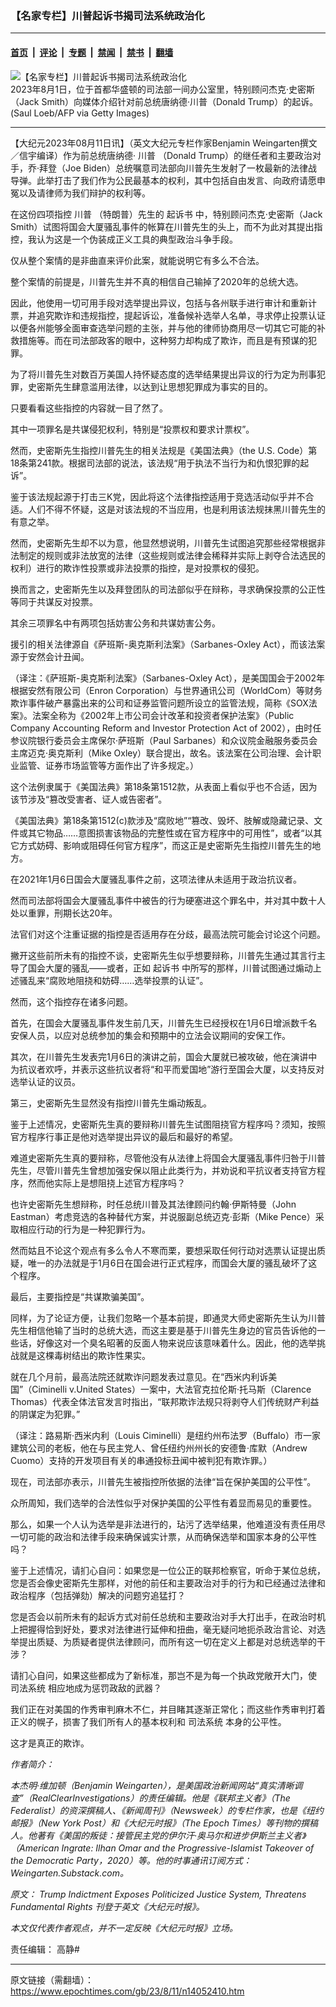 ### 【名家专栏】川普起诉书揭司法系统政治化

---

#### [首页](../../../..?n14052410) &nbsp;|&nbsp; [评论](../../../../../epoch-comment?n14052410) &nbsp;|&nbsp; [专题](../../../../../epoch-special?n14052410) &nbsp;|&nbsp; [禁闻](../../../../../epoch-news?n14052410) &nbsp;|&nbsp; [禁书](../../../../../books?n14052410) &nbsp;|&nbsp; [翻墙](https://github.com/gfw-breaker/nogfw/blob/master/README.md?n14052410)


<div><img alt="【名家专栏】川普起诉书揭司法系统政治化" class="attachment-djy_600_400 size-djy_600_400 wp-post-image" src="https://i.epochtimes.com/assets/uploads/2023/08/id14052415-GettyImages-1570149241-600x400.jpg"/>
<div class="caption">
 2023年8月1日，位于首都华盛顿的司法部一间办公室里，特别顾问杰克‧史密斯（Jack Smith）向媒体介绍针对前总统唐纳德‧川普（Donald Trump）的起诉。(Saul Loeb/AFP via Getty Images)
</div></div><hr/><div class="post_content" id="artbody" itemprop="articleBody">
 <!-- article content begin -->
 <p>
  【大纪元2023年08月11日讯】（英文大纪元专栏作家Benjamin Weingarten撰文／信宇编译）作为前总统唐纳德‧
  <ok href="https://www.epochtimes.com/gb/tag/%E5%B7%9D%E6%99%AE.html">
   川普
  </ok>
  （Donald Trump）的继任者和主要政治对手，乔‧拜登（Joe Biden）总统嘱意司法部向川普先生发射了一枚最新的法律战导弹。此举打击了我们作为公民最基本的权利，其中包括自由发言、向政府请愿申冤以及请律师为我们辩护的权利等。
 </p>
 <p>
  在这份四项指控
  <ok href="https://www.epochtimes.com/gb/tag/%E5%B7%9D%E6%99%AE.html">
   川普
  </ok>
  （特朗普）先生的
  <ok href="https://www.epochtimes.com/gb/tag/%E8%B5%B7%E8%AF%89%E4%B9%A6.html">
   起诉书
  </ok>
  中，特别顾问杰克‧史密斯（Jack Smith）试图将国会大厦骚乱事件的帐算在川普先生的头上，而不为此对其提出指控，我认为这是一个伪装成正义工具的典型政治斗争手段。
 </p>
 <p>
  仅从整个案情的是非曲直来评价此案，就能说明它有多么不合法。
 </p>
 <p>
  整个案情的前提是，川普先生并不真的相信自己输掉了2020年的总统大选。
 </p>
 <p>
  因此，他使用一切可用手段对选举提出异议，包括与各州联手进行审计和重新计票，并追究欺诈和违规指控，提起诉讼，准备候补选举人名单，寻求停止投票认证以便各州能够全面审查选举问题的主张，并与他的律师协商用尽一切其它可能的补救措施等。而在司法部政客的眼中，这种努力却构成了欺诈，而且是有预谋的犯罪。
 </p>
 <p>
  为了将川普先生对数百万美国人持怀疑态度的选举结果提出异议的行为定为刑事犯罪，史密斯先生肆意滥用法律，以达到让思想犯罪成为事实的目的。
 </p>
 <p>
  只要看看这些指控的内容就一目了然了。
 </p>
 <p>
  其中一项罪名是共谋侵犯权利，特别是“投票权和要求计票权”。
 </p>
 <p>
  然而，史密斯先生指控川普先生的相关法规是《美国法典》（the U.S. Code）第18条第241款。根据司法部的说法，该法规“用于执法不当行为和仇恨犯罪的起诉”。
 </p>
 <p>
  鉴于该法规起源于打击三K党，因此将这个法律指控适用于竞选活动似乎并不合适。人们不得不怀疑，这是对该法规的不当应用，也是利用该法规抹黑川普先生的有意之举。
 </p>
 <p>
  然而，史密斯先生却不以为意，他显然想说明，川普先生试图追究那些经常根据非法制定的规则或非法放宽的法律（这些规则或法律会稀释并实际上剥夺合法选民的权利）进行的欺诈性投票或非法投票的指控，是对投票权的侵犯。
 </p>
 <p>
  换而言之，史密斯先生以及拜登团队的司法部似乎在辩称，寻求确保投票的公正性等同于共谋反对投票。
 </p>
 <p>
  其余三项罪名中有两项包括妨害公务和共谋妨害公务。
 </p>
 <p>
  援引的相关法律源自《萨班斯-奥克斯利法案》（Sarbanes-Oxley Act），而该法案源于安然会计丑闻。
 </p>
 <p>
  （译注：《萨班斯-奥克斯利法案》（Sarbanes-Oxley Act），是美国国会于2002年根据安然有限公司（Enron Corporation）与世界通讯公司（WorldCom）等财务欺诈事件破产暴露出来的公司和证券监管问题所设立的监管法规，简称《SOX法案》。法案全称为《2002年上市公司会计改革和投资者保护法案》（Public Company Accounting Reform and Investor Protection Act of 2002），由时任参议院银行委员会主席保尔‧萨班斯（Paul Sarbanes）和众议院金融服务委员会主席迈克‧奥克斯利（Mike Oxley）联合提出，故名。该法案在公司治理、会计职业监管、证券市场监管等方面作出了许多规定。）
 </p>
 <p>
  这个法例隶属于《美国法典》第18条第1512款，从表面上看似乎也不合适，因为该节涉及“篡改受害者、证人或告密者”。
 </p>
 <p>
  《美国法典》第18条第1512(c)款涉及“腐败地”“篡改、毁坏、肢解或隐藏记录、文件或其它物品……意图损害该物品的完整性或在官方程序中的可用性”，或者“以其它方式妨碍、影响或阻碍任何官方程序”，而这正是史密斯先生指控川普先生的地方。
 </p>
 <p>
  在2021年1月6日国会大厦骚乱事件之前，这项法律从未适用于政治抗议者。
 </p>
 <p>
  然而司法部将国会大厦骚乱事件中被告的行为硬塞进这个罪名中，并对其中数十人处以重罪，刑期长达20年。
 </p>
 <p>
  法官们对这个注重证据的指控是否适用存在分歧，最高法院可能会讨论这个问题。
 </p>
 <p>
  撇开这些前所未有的指控不谈，史密斯先生似乎想要辩称，川普先生通过其言行主导了国会大厦的骚乱——或者，正如
  <ok href="https://www.epochtimes.com/gb/tag/%E8%B5%B7%E8%AF%89%E4%B9%A6.html">
   起诉书
  </ok>
  中所写的那样，川普试图通过煽动上述骚乱来“腐败地阻挠和妨碍……选举投票的认证”。
 </p>
 <p>
  然而，这个指控存在诸多问题。
 </p>
 <p>
  首先，在国会大厦骚乱事件发生前几天，川普先生已经授权在1月6日增派数千名安保人员，以应对总统参加的集会和预期中的立法会议期间的安保工作。
 </p>
 <p>
  其次，在川普先生发表完1月6日的演讲之前，国会大厦就已被攻破，他在演讲中为抗议者欢呼，并表示这些抗议者将“和平而爱国地”游行至国会大厦，以支持反对选举认证的议员。
 </p>
 <p>
  第三，史密斯先生显然没有指控川普先生煽动叛乱。
 </p>
 <p>
  鉴于上述情况，史密斯先生真的要辩称川普先生试图阻挠官方程序吗？须知，按照官方程序行事正是他对选举提出异议的最后和最好的希望。
 </p>
 <p>
  难道史密斯先生真的要辩称，尽管他没有从法律上将国会大厦骚乱事件归咎于川普先生，尽管川普先生曾想加强安保以阻止此类行为，并劝说和平抗议者支持官方程序，然而他实际上是想阻挠上述官方程序吗？
 </p>
 <p>
  也许史密斯先生想辩称，时任总统川普及其法律顾问约翰‧伊斯特曼（John Eastman）考虑竞选的各种替代方案，并说服副总统迈克‧彭斯（Mike Pence）采取相应行动的行为是一种犯罪行为。
 </p>
 <p>
  然而姑且不论这个观点有多么令人不寒而栗，要想采取任何行动对选票认证提出质疑，唯一的办法就是于1月6日在国会进行正式程序，而国会大厦的骚乱破坏了这个程序。
 </p>
 <p>
  最后，主要指控是“共谋欺骗美国”。
 </p>
 <p>
  同样，为了论证方便，让我们忽略一个基本前提，即通灵大师史密斯先生认为川普先生相信他输了当时的总统大选，而这主要是基于川普先生身边的官员告诉他的一些话，好像这对一个臭名昭著的反面人物来说应该意味着什么。因此，他的选举挑战就是这棵毒树结出的欺诈性果实。
 </p>
 <p>
  就在几个月前，最高法院还就欺诈问题发表过意见。在“西米内利诉美国”（Ciminelli v.United States）一案中，大法官克拉伦斯‧托马斯（Clarence Thomas）代表全体法官发言时指出，“联邦欺诈法规只将剥夺人们传统财产利益的阴谋定为犯罪。”
 </p>
 <p>
  （译注：路易斯‧西米内利（Louis Ciminelli）是纽约州布法罗（Buffalo）市一家建筑公司的老板，他在与民主党人、曾任纽约州州长的安德鲁‧库默（Andrew Cuomo）支持的开发项目有关的串通投标丑闻中被判犯有欺诈罪。）
 </p>
 <p>
  现在，司法部亦表示，川普先生被指控所依据的法律“旨在保护美国的公平性”。
 </p>
 <p>
  众所周知，我们选举的合法性似乎对保护美国的公平性有着显而易见的重要性。
 </p>
 <p>
  那么，如果一个人认为选举是非法进行的，玷污了选举结果，他难道没有责任用尽一切可能的政治和法律手段来确保诚实计票，从而确保选举和国家本身的公平性吗？
 </p>
 <p>
  鉴于上述情况，请扪心自问：如果您是一位公正的联邦检察官，听命于某位总统，您是否会像史密斯先生那样，对他的前任和主要政治对手的行为和已经通过法律和政治程序（包括弹劾）解决的问题穷追猛打？
 </p>
 <p>
  您是否会以前所未有的起诉方式对前任总统和主要政治对手大打出手，在政治时机上把握得恰到好处，要求对法律进行延伸和扭曲，毫无疑问地扼杀政治言论、对选举提出质疑、为质疑者提供法律顾问，而所有这一切在定义上都是对总统选举的干涉？
 </p>
 <p>
  请扪心自问，如果这些都成为了新标准，那岂不是为每一个执政党敞开大门，使
  <ok href="https://www.epochtimes.com/gb/tag/%E5%8F%B8%E6%B3%95%E7%B3%BB%E7%BB%9F.html">
   司法系统
  </ok>
  相应地成为惩罚政敌的武器？
 </p>
 <p>
  我们正在对美国的作秀审判麻木不仁，并目睹其逐渐正常化；而这些作秀审判打着正义的幌子，损害了我们所有人的基本权利和
  <ok href="https://www.epochtimes.com/gb/tag/%E5%8F%B8%E6%B3%95%E7%B3%BB%E7%BB%9F.html">
   司法系统
  </ok>
  本身的公平性。
 </p>
 <p>
  这才是真正的欺诈。
 </p>
 <p>
  <em>
   作者简介：
  </em>
 </p>
 <p>
  <em>
   本杰明‧维加顿（Benjamin Weingarten），是美国政治新闻网站“真实清晰调查”（RealClearInvestigations）的责任编辑。他是《联邦主义者》（The Federalist）的资深撰稿人、《新闻周刊》（Newsweek）的专栏作家，也是《纽约邮报》（New York Post）和《大纪元时报》（The Epoch Times）等刊物的撰稿人。他著有《美国的叛徒：接管民主党的伊尔汗‧奥马尔和进步伊斯兰主义者》（American Ingrate: Ilhan Omar and the Progressive-Islamist Takeover of the Democratic Party，2020）等。他的时事通讯订阅方式：Weingarten.Substack.com。
  </em>
 </p>
 <p>
  <em>
   原文：
   <ok href="https://www.theepochtimes.com/opinion/trump-indictment-exposes-politicized-justice-system-threatening-fundamental-rights-5448574">
    Trump Indictment Exposes Politicized Justice System, Threatens Fundamental Rights
   </ok>
   刊登于英文《大纪元时报》。
  </em>
 </p>
 <p>
  <em>
   本文仅代表作者观点，并不一定反映《大纪元时报》立场。
  </em>
 </p>
 <p>
  责任编辑： 高静#
 </p>
 <!-- article content end -->
 <div id="below_article_ad">
 </div>
</div>


---

原文链接（需翻墙）：https://www.epochtimes.com/gb/23/8/11/n14052410.htm